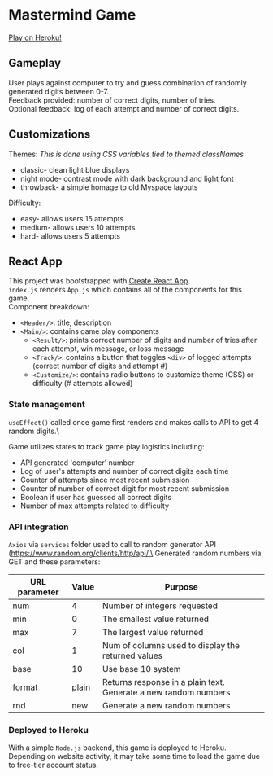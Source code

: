 # Mastermind Game
[Play on Heroku!](https://jojo-mastermind.herokuapp.com/) 

## Gameplay

User plays against computer to try and guess combination of randomly generated digits between 0-7.\
Feedback provided: number of correct digits, number of tries.\
Optional feedback: log of each attempt and number of correct digits.

## Customizations

Themes:
*This is done using CSS variables tied to themed classNames*
* classic- clean light blue displays
* night mode- contrast mode with dark background and light font
* throwback- a simple homage to old Myspace layouts 


Difficulty:
* easy- allows users 15 attempts
* medium- allows users 10 attempts
* hard- allows users 5 attempts


## React App
This project was bootstrapped with [Create React App](https://github.com/facebook/create-react-app).\
`index.js` renders `App.js` which contains all of the components for this game.\
Component breakdown:
* `<Header/>`: title, description
* `<Main/>`: contains game play components 
    * `<Result/>`: prints correct number of digits and number of tries after each attempt, win message, or loss message
    * `<Track/>`: contains a button that toggles `<div>` of logged attempts (correct number of digits and attempt #)
    * `<Customize/>`: contains radio buttons to customize theme (CSS) or difficulty (# attempts allowed)

### State management
`useEffect()` called once game first renders and makes calls to API to get 4 random digits.\

Game utilizes states to track game play logistics including:
* API generated 'computer' number
* Log of user's attempts and number of correct digits each time
* Counter of attempts since most recent submission
* Counter of number of correct digit for most recent submission
* Boolean if user has guessed all correct digits
* Number of max attempts related to difficulty 


### API integration

`Axios` via `services` folder used to call to random generator API (https://www.random.org/clients/http/api/.\
Generated random numbers via GET and these parameters: 

| URL parameter | Value | Purpose |
| --- | --- | --- |
| num           | 4     | Number of integers requested |
| min           | 0     | The smallest value returned  |
| max           | 7     | The largest value returned |
| col           | 1     | Num of columns used to display the returned values |
| base          | 10    | Use base 10 system |
| format        | plain | Returns response in a plain text. Generate a new random numbers |
| rnd           | new   | Generate a new random numbers |

### Deployed to Heroku

With a simple `Node.js` backend, this game is deployed to Heroku.\
Depending on website activity, it may take some time to load the game due to free-tier account status.

